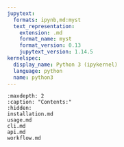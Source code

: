 ```yaml
---
jupytext:
  formats: ipynb,md:myst
  text_representation:
    extension: .md
    format_name: myst
    format_version: 0.13
    jupytext_version: 1.14.5
kernelspec:
  display_name: Python 3 (ipykernel)
  language: python
  name: python3
---
```


```{toctree}
:maxdepth: 2
:caption: "Contents:"
:hidden:
installation.md
usage.md
cli.md
api.md
workflow.md
```
